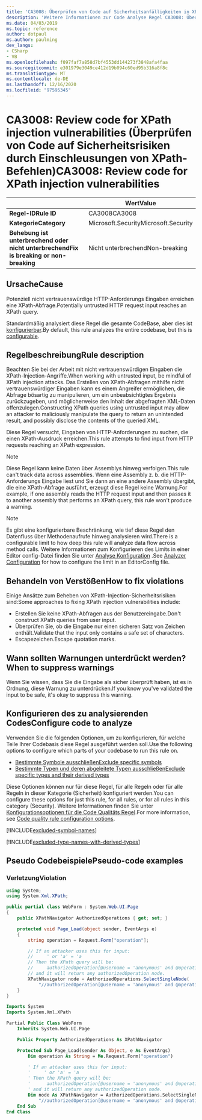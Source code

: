 ```yaml
---
title: 'CA3008: Überprüfen von Code auf Sicherheitsanfälligkeiten in XPath-Injektion (Code Analyse)'
description: 'Weitere Informationen zur Code Analyse Regel CA3008: Überprüfen von Code für Sicherheitsrisiken in Bezug auf XPath'
ms.date: 04/03/2019
ms.topic: reference
author: dotpaul
ms.author: paulming
dev_langs:
- CSharp
- VB
ms.openlocfilehash: f097faf7a858d7bf4553dd144273f3848afa4faa
ms.sourcegitcommit: e301979e3049ce412d19b094c60ed95b316a8f8c
ms.translationtype: MT
ms.contentlocale: de-DE
ms.lasthandoff: 12/16/2020
ms.locfileid: "97595345"
---
```

# <a name="ca3008-review-code-for-xpath-injection-vulnerabilities"></a><span data-ttu-id="49f2f-103">CA3008: Review code for XPath injection vulnerabilities (Überprüfen von Code auf Sicherheitsrisiken durch Einschleusungen von XPath-Befehlen)</span><span class="sxs-lookup"><span data-stu-id="49f2f-103">CA3008: Review code for XPath injection vulnerabilities</span></span>

| | <span data-ttu-id="49f2f-104">Wert</span><span class="sxs-lookup"><span data-stu-id="49f2f-104">Value</span></span> |
|-|-|
| <span data-ttu-id="49f2f-105">**Regel-ID**</span><span class="sxs-lookup"><span data-stu-id="49f2f-105">**Rule ID**</span></span> |<span data-ttu-id="49f2f-106">CA3008</span><span class="sxs-lookup"><span data-stu-id="49f2f-106">CA3008</span></span>|
| <span data-ttu-id="49f2f-107">**Kategorie**</span><span class="sxs-lookup"><span data-stu-id="49f2f-107">**Category**</span></span> |<span data-ttu-id="49f2f-108">Microsoft.Security</span><span class="sxs-lookup"><span data-stu-id="49f2f-108">Microsoft.Security</span></span>|
| <span data-ttu-id="49f2f-109">**Behebung ist unterbrechend oder nicht unterbrechend**</span><span class="sxs-lookup"><span data-stu-id="49f2f-109">**Fix is breaking or non-breaking**</span></span> |<span data-ttu-id="49f2f-110">Nicht unterbrechend</span><span class="sxs-lookup"><span data-stu-id="49f2f-110">Non-breaking</span></span>|

## <a name="cause"></a><span data-ttu-id="49f2f-111">Ursache</span><span class="sxs-lookup"><span data-stu-id="49f2f-111">Cause</span></span>

<span data-ttu-id="49f2f-112">Potenziell nicht vertrauenswürdige HTTP-Anforderungs Eingaben erreichen eine XPath-Abfrage.</span><span class="sxs-lookup"><span data-stu-id="49f2f-112">Potentially untrusted HTTP request input reaches an XPath query.</span></span>

<span data-ttu-id="49f2f-113">Standardmäßig analysiert diese Regel die gesamte CodeBase, aber dies ist [konfigurierbar](#configure-code-to-analyze).</span><span class="sxs-lookup"><span data-stu-id="49f2f-113">By default, this rule analyzes the entire codebase, but this is [configurable](#configure-code-to-analyze).</span></span>

## <a name="rule-description"></a><span data-ttu-id="49f2f-114">Regelbeschreibung</span><span class="sxs-lookup"><span data-stu-id="49f2f-114">Rule description</span></span>

<span data-ttu-id="49f2f-115">Beachten Sie bei der Arbeit mit nicht vertrauenswürdigen Eingaben die XPath-Injection-Angriffe.</span><span class="sxs-lookup"><span data-stu-id="49f2f-115">When working with untrusted input, be mindful of XPath injection attacks.</span></span> <span data-ttu-id="49f2f-116">Das Erstellen von XPath-Abfragen mithilfe nicht vertrauenswürdiger Eingaben kann es einem Angreifer ermöglichen, die Abfrage bösartig zu manipulieren, um ein unbeabsichtigtes Ergebnis zurückzugeben, und möglicherweise den Inhalt der abgefragten XML-Daten offenzulegen.</span><span class="sxs-lookup"><span data-stu-id="49f2f-116">Constructing XPath queries using untrusted input may allow an attacker to maliciously manipulate the query to return an unintended result, and possibly disclose the contents of the queried XML.</span></span>

<span data-ttu-id="49f2f-117">Diese Regel versucht, Eingaben von HTTP-Anforderungen zu suchen, die einen XPath-Ausdruck erreichen.</span><span class="sxs-lookup"><span data-stu-id="49f2f-117">This rule attempts to find input from HTTP requests reaching an XPath expression.</span></span>

> [!NOTE]
> <span data-ttu-id="49f2f-118">Diese Regel kann keine Daten über Assemblys hinweg verfolgen.</span><span class="sxs-lookup"><span data-stu-id="49f2f-118">This rule can't track data across assemblies.</span></span> <span data-ttu-id="49f2f-119">Wenn eine Assembly z. b. die HTTP-Anforderungs Eingabe liest und Sie dann an eine andere Assembly übergibt, die eine XPath-Abfrage ausführt, erzeugt diese Regel keine Warnung.</span><span class="sxs-lookup"><span data-stu-id="49f2f-119">For example, if one assembly reads the HTTP request input and then passes it to another assembly that performs an XPath query, this rule won't produce a warning.</span></span>

> [!NOTE]
> <span data-ttu-id="49f2f-120">Es gibt eine konfigurierbare Beschränkung, wie tief diese Regel den Datenfluss über Methodenaufrufe hinweg analysieren wird.</span><span class="sxs-lookup"><span data-stu-id="49f2f-120">There is a configurable limit to how deep this rule will analyze data flow across method calls.</span></span> <span data-ttu-id="49f2f-121">Weitere Informationen zum Konfigurieren des Limits in einer Editor config-Datei finden Sie unter [Analyse Konfiguration](https://github.com/dotnet/roslyn-analyzers/blob/master/docs/Analyzer%20Configuration.md#dataflow-analysis) .</span><span class="sxs-lookup"><span data-stu-id="49f2f-121">See [Analyzer Configuration](https://github.com/dotnet/roslyn-analyzers/blob/master/docs/Analyzer%20Configuration.md#dataflow-analysis) for how to configure the limit in an EditorConfig file.</span></span>

## <a name="how-to-fix-violations"></a><span data-ttu-id="49f2f-122">Behandeln von Verstößen</span><span class="sxs-lookup"><span data-stu-id="49f2f-122">How to fix violations</span></span>

<span data-ttu-id="49f2f-123">Einige Ansätze zum Beheben von XPath-Injection-Sicherheitsrisiken sind:</span><span class="sxs-lookup"><span data-stu-id="49f2f-123">Some approaches to fixing XPath injection vulnerabilities include:</span></span>

- <span data-ttu-id="49f2f-124">Erstellen Sie keine XPath-Abfragen aus der Benutzereingabe.</span><span class="sxs-lookup"><span data-stu-id="49f2f-124">Don't construct XPath queries from user input.</span></span>
- <span data-ttu-id="49f2f-125">Überprüfen Sie, ob die Eingabe nur einen sicheren Satz von Zeichen enthält.</span><span class="sxs-lookup"><span data-stu-id="49f2f-125">Validate that the input only contains a safe set of characters.</span></span>
- <span data-ttu-id="49f2f-126">Escapezeichen.</span><span class="sxs-lookup"><span data-stu-id="49f2f-126">Escape quotation marks.</span></span>

## <a name="when-to-suppress-warnings"></a><span data-ttu-id="49f2f-127">Wann sollten Warnungen unterdrückt werden?</span><span class="sxs-lookup"><span data-stu-id="49f2f-127">When to suppress warnings</span></span>

<span data-ttu-id="49f2f-128">Wenn Sie wissen, dass Sie die Eingabe als sicher überprüft haben, ist es in Ordnung, diese Warnung zu unterdrücken.</span><span class="sxs-lookup"><span data-stu-id="49f2f-128">If you know you've validated the input to be safe, it's okay to suppress this warning.</span></span>

## <a name="configure-code-to-analyze"></a><span data-ttu-id="49f2f-129">Konfigurieren des zu analysierenden Codes</span><span class="sxs-lookup"><span data-stu-id="49f2f-129">Configure code to analyze</span></span>

<span data-ttu-id="49f2f-130">Verwenden Sie die folgenden Optionen, um zu konfigurieren, für welche Teile Ihrer Codebasis diese Regel ausgeführt werden soll.</span><span class="sxs-lookup"><span data-stu-id="49f2f-130">Use the following options to configure which parts of your codebase to run this rule on.</span></span>

- [<span data-ttu-id="49f2f-131">Bestimmte Symbole ausschließen</span><span class="sxs-lookup"><span data-stu-id="49f2f-131">Exclude specific symbols</span></span>](#exclude-specific-symbols)
- [<span data-ttu-id="49f2f-132">Bestimmte Typen und deren abgeleitete Typen ausschließen</span><span class="sxs-lookup"><span data-stu-id="49f2f-132">Exclude specific types and their derived types</span></span>](#exclude-specific-types-and-their-derived-types)

<span data-ttu-id="49f2f-133">Diese Optionen können nur für diese Regel, für alle Regeln oder für alle Regeln in dieser Kategorie (Sicherheit) konfiguriert werden.</span><span class="sxs-lookup"><span data-stu-id="49f2f-133">You can configure these options for just this rule, for all rules, or for all rules in this category (Security).</span></span> <span data-ttu-id="49f2f-134">Weitere Informationen finden Sie unter [Konfigurationsoptionen für die Code Qualitäts Regel](../code-quality-rule-options.md).</span><span class="sxs-lookup"><span data-stu-id="49f2f-134">For more information, see [Code quality rule configuration options](../code-quality-rule-options.md).</span></span>

[!INCLUDE[excluded-symbol-names](~/includes/code-analysis/excluded-symbol-names.md)]

[!INCLUDE[excluded-type-names-with-derived-types](~/includes/code-analysis/excluded-type-names-with-derived-types.md)]

## <a name="pseudo-code-examples"></a><span data-ttu-id="49f2f-135">Pseudo Codebeispiele</span><span class="sxs-lookup"><span data-stu-id="49f2f-135">Pseudo-code examples</span></span>

### <a name="violation"></a><span data-ttu-id="49f2f-136">Verletzung</span><span class="sxs-lookup"><span data-stu-id="49f2f-136">Violation</span></span>

```csharp
using System;
using System.Xml.XPath;

public partial class WebForm : System.Web.UI.Page
{
    public XPathNavigator AuthorizedOperations { get; set; }

    protected void Page_Load(object sender, EventArgs e)
    {
        string operation = Request.Form["operation"];

        // If an attacker uses this for input:
        //     ' or 'a' = 'a
        // Then the XPath query will be:
        //     authorizedOperation[@username = 'anonymous' and @operationName = '' or 'a' = 'a']
        // and it will return any authorizedOperation node.
        XPathNavigator node = AuthorizedOperations.SelectSingleNode(
            "//authorizedOperation[@username = 'anonymous' and @operationName = '" + operation + "']");
    }
}
```

```vb
Imports System
Imports System.Xml.XPath

Partial Public Class WebForm
    Inherits System.Web.UI.Page

    Public Property AuthorizedOperations As XPathNavigator

    Protected Sub Page_Load(sender As Object, e As EventArgs)
        Dim operation As String = Me.Request.Form("operation")

        ' If an attacker uses this for input:
        '     ' or 'a' = 'a
        ' Then the XPath query will be:
        '      authorizedOperation[@username = 'anonymous' and @operationName = '' or 'a' = 'a']
        ' and it will return any authorizedOperation node.
        Dim node As XPathNavigator = AuthorizedOperations.SelectSingleNode( _
            "//authorizedOperation[@username = 'anonymous' and @operationName = '" + operation + "']")
    End Sub
End Class
```
